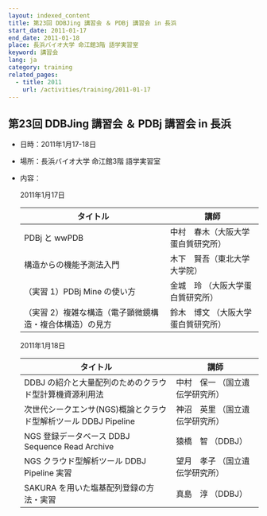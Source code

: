 ```yaml
---
layout: indexed_content
title: 第23回 DDBJing 講習会 ＆ PDBj 講習会 in 長浜
start_date: 2011-01-17
end_date: 2011-01-18
place: 長浜バイオ大学 命江館3階 語学実習室
keyword: 講習会
lang: ja
category: training
related_pages:
  - title: 2011
    url: /activities/training/2011-01-17
---
```


## 第23回 DDBJing 講習会 ＆ PDBj 講習会 in 長浜 <a name="23"></a>

-   日時：2011年1月17-18日

-   場所：長浜バイオ大学 命江館3階 語学実習室

-   内容：

    2011年1月17日

    | タイトル | 講師 |
    |----|----|
    | PDBj と wwPDB | 中村　春木（大阪大学蛋白質研究所）  |
    | 構造からの機能予測法入門 | 木下　賢吾（東北大学大学院） |
    | （実習 1）PDBj Mine の使い方 | 金城　玲 （大阪大学蛋白質研究所） |
    | （実習 2）複雑な構造（電子顕微鏡構造・複合体構造）の見方 | 鈴木　博文 （大阪大学蛋白質研究所） |

    2011年1月18日

    | タイトル | 講師 |
    |----|----|
    | DDBJ の紹介と大量配列のためのクラウド型計算機資源利用法 | 中村　保一 （国立遺伝学研究所） |
    | 次世代シークエンサ(NGS)概論とクラウド型解析ツール DDBJ Pipeline | 神沼　英里 （国立遺伝学研究所） |
    | NGS 登録データベース DDBJ Sequence Read Archive | 猿橋　智 （DDBJ） |
    | NGS クラウド型解析ツール DDBJ Pipeline 実習 | 望月　孝子 （国立遺伝学研究所） |
    | SAKURA を用いた塩基配列登録の方法・実習 | 真島　淳 （DDBJ） |
